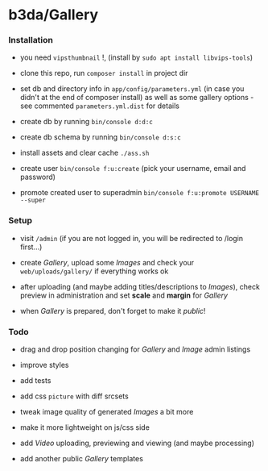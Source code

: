 # b3da/Gallery

### Installation

* you need `vipsthumbnail` !, (install by `sudo apt install libvips-tools`)

* clone this repo, run `composer install` in project dir

* set db and directory info in `app/config/parameters.yml` (in case you didn't at the end of composer install) as well as some gallery options - see commented `parameters.yml.dist` for details

* create db by running `bin/console d:d:c`

* create db schema by running `bin/console d:s:c`

* install assets and clear cache `./ass.sh`

* create user `bin/console f:u:create` (pick your username, email and password)

* promote created user to superadmin `bin/console f:u:promote USERNAME --super`

### Setup

* visit `/admin` (if you are not logged in, you will be redirected to /login first...)

* create _Gallery_, upload some _Images_ and check your `web/uploads/gallery/` if everything works ok

* after uploading (and maybe adding titles/descriptions to _Images_), check preview in administration and set __scale__ and __margin__ for _Gallery_

* when _Gallery_ is prepared, don't forget to make it _public_!

### Todo

* drag and drop position changing for _Gallery_ and _Image_ admin listings

* improve styles

* add tests

* add css `picture` with diff srcsets

* tweak image quality of generated _Images_ a bit more 

* make it more lightweight on js/css side

* add _Video_ uploading, previewing and viewing (and maybe processing)

* add another public _Gallery_ templates
